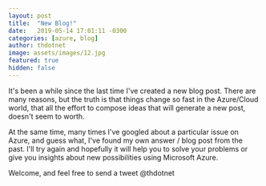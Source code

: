```yaml
---
layout: post
title:  "New Blog!"
date:   2019-05-14 17:01:11 -0300
categories: [azure, blog]
author: thdotnet
image: assets/images/12.jpg
featured: true
hidden: false
---
```

It's been a while since the last time I've created a new blog post. There are many reasons, but the truth is that things change so fast in the Azure/Cloud world, that all the effort to compose ideas that will generate a new post, doesn't seem to worth. 

At the same time, many times I've googled about a particular issue on Azure, and guess what, I've found my own answer / blog post from the past. I'll try again and hopefully it will help you to solve your problems or give you insights about new possibilities using Microsoft Azure.

Welcome, and feel free to send a tweet @thdotnet 